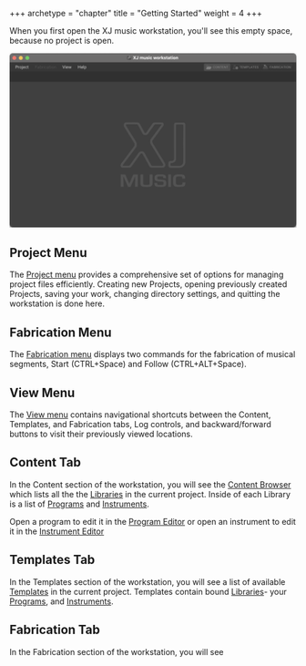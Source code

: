 +++
archetype = "chapter"
title = "Getting Started"
weight = 4
+++

When you first open the XJ music workstation, you'll see this empty space, because no project is open.

![XJ music workstation first opens](xj-workstation-opening.png)

## Project Menu

The [Project menu](/getting-started/menu-bar/index.md) provides a comprehensive set of options for managing project files efficiently. Creating new Projects, opening previously created Projects, saving your work, changing directory settings, and quitting the workstation is done here.

## Fabrication Menu

The [Fabrication menu](/making-xj-music/fabrication/fabrication-settings) displays two commands for the fabrication of musical segments, Start (CTRL+Space) and Follow (CTRL+ALT+Space).


## View Menu

The [View menu](/getting-started/menu-bar/) contains navigational shortcuts between the Content, Templates, and Fabrication tabs, Log controls, and backward/forward buttons to visit their previously viewed locations.

## Content Tab

In the Content section of the workstation, you will see the [Content Browser](/getting-started/content-browser/) which lists
all the the [Libraries](/making-xj-music/libraries/) in the current project. Inside of each Library
is a list of [Programs](/making-xj-music/programs/) and [Instruments](/making-xj-music/instruments/).

Open a program to edit it in the [Program Editor](/getting-started/program-editor/)
or open an instrument to edit it in the [Instrument Editor](/getting-started/instrument-editor/)

## Templates Tab

In the Templates section of the workstation, you will see a list of available [Templates](/making-xj-music/templates/) in the current project. Templates contain bound [Libraries](/making-xj-music/libraries/)- your [Programs](/making-xj-music/programs/), and [Instruments](/making-xj-music/instruments/).

## Fabrication Tab

In the Fabrication section of the workstation, you will see 